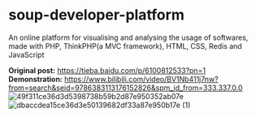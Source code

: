 # soup-developer-platform
An online platform for visualising and analysing the usage of softwares, made with PHP, ThinkPHP(a MVC framework), HTML, CSS, Redis and JavaScript 

**Original post:** https://tieba.baidu.com/p/6100812533?pn=1   
**Demonstration:** https://www.bilibili.com/video/BV1Nb411j7nw?from=search&seid=9786383113176152826&spm_id_from=333.337.0.0
![49f311ce36d3d5398738b59b2d87e950352ab07e](https://user-images.githubusercontent.com/68810460/157803104-906047f1-178b-46a5-a7d0-3dd2df4e2a8c.png)
![dbaccdea15ce36d3e50139682df33a87e950b17e (1)](https://user-images.githubusercontent.com/68810460/157803386-3b7d0c34-e065-4cfb-af60-9780efe40b55.png)

